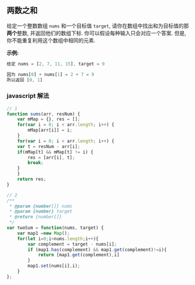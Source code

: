 ## 两数之和
给定一个整数数组 `nums` 和一个目标值 `target`, 请你在数组中找出和为目标值的那 **两个**整数, 并返回他们的数组下标.
你可以假设每种输入只会对应一个答案. 但是, 你不能重复利用这个数组中相同的元素.

**示例:**
```js
给定 nums = [2, 7, 11, 15], target = 9

因为 nums[0] + nums[1] = 2 + 7 = 9
所以返回 [0, 1]
```

### javascript 解法

```js
// 1
function sums(arr, resNum) {
    var mMap = {}, res = [];
    for(var i = 0; i < arr.length; i++) {
        mMap[arr[i]] = i;
    }
    for(var i = 0; i < arr.length; i++) {
	var t = resNum - arr[i];
	if(mMap[t] && mMap[t] != i) {
		res = [arr[i], t];
		break;
	}
    }
    return res;
}

// 2
/**
 * @param {number[]} nums
 * @param {number} target
 * @return {number[]}
 */
var twoSum = function(nums, target) {
    var map1 =new Map();
    for(let i=0;i<nums.length;i++){
        var complement = target - nums[i];
        if (map1.has(complement) && map1.get(complement)!=i){
            return [map1.get(complement),i]
        }
        map1.set(nums[i],i);
    } 
};
```